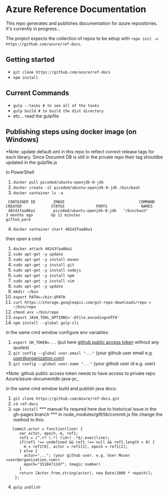 # Azure Reference Documentation
This repo generates and publishes documentation for azure repositories. It's currently in progress...

The project expects the collection of repos to be setup with `repo init -u https://github.com/azure/ref-docs`. 

## Getting started
- `git clone https://github.com/azure/ref-docs`
- `npm install`

## Current Commands
- `gulp --tasks # to see all of the tasks`
- `gulp build # to build the dist directory`
- etc... read the gulpfile

## Publishing steps using docker image (on Windows)
*Note: update default.xml in this repo to reflect correct release tags for each library. Since Documnt DB is still in the private repo their tag shouldbe updated in the gulpfile.js

In PowerShell
1. `docker pull picoded/ubuntu-openjdk-8-jdk`
2. `docker create -it picoded/ubuntu-openjdk-8-jdk /bin/bash`
3. `docker container ls -a`
```
 CONTAINER ID        IMAGE                                 COMMAND             CREATED             STATUS              PORTS               NAMES
 40243faa06a1        picoded/ubuntu-openjdk-8-jdk   "/bin/bash"         3 months ago        Up 11 minutes                           gifted_pare
```
4. `docker container start 40243faa06a1`

then open a cmd 
1. `docker attach 40243faa06a1`
2. `sudo apt-get -y update`
3. `sudo apt-get -y install maven`
4. `sudo apt-get -y install git`
5. `sudo apt-get -y install nodejs`
6. `sudo apt-get -y install npm`
7. `sudo apt-get -y install vim`
8. `sudo apt-get -y update`
9. `mkdir ~/bin`
10. `export PATH=~/bin:$PATH`
11. `curl https://storage.googleapis.com/git-repo-downloads/repo > ~/bin/repo`
12. `chmod a+x ~/bin/repo`
13. `export JAVA_TOOL_OPTIONS='-Dfile.encoding=UTF8'`
14. `npm install --global gulp-cli`

in the same cmd window configure env variables: 
1. `export GH_TOKEN=...` (put here [github public access token](https://help.github.com/articles/creating-a-personal-access-token-for-the-command-line/) without any quotes)
2. `git config --global user.email "..."` (your github user email e.g. user@organization.com)
3. `git config --global user.name "..."` (your github user id e.g. user)

*Note: github public access token needs to have access to private repo Azure/azure-documentdb-java-pr_

in the same cmd window build and publish java docs:
1. `git clone https://github.com/Azure/ref-docs.git`
2. `cd ref-docs`
3. `npm install`
*** manual fix requred here due to historical issue in the gh-pages branch ***
in node_modules/gift/lib/commit.js file change the method to this:
```
   Commit.actor = function(line) {
      var actor, epoch, m, ref1;
      ref1 = /^.+? (.*) (\d+) .*$/.exec(line);
      if(ref1 !== undefined && ref1 !== null && ref1.length > 0) {
        m = ref1[0], actor = ref1[1], epoch = ref1[2];
      } else {
        actor="..."; (your github user. e.g. User Muser <user@organization.com>)
        epoch="1518471247"; (magic number)
      }
      return [Actor.from_string(actor), new Date(1000 * +epoch)];
    };
```
4. `gulp publish`
